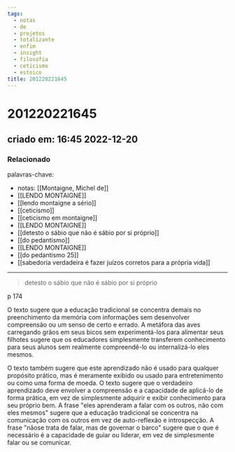 ```yaml
---
tags:
  - notas
  - de
  - projetos
  - totalizante
  - enfim
  - insight
  - filosofia
  - ceticismo
  - estoico
title: 201220221645
---
```


# 201220221645

## criado em: 16:45 2022-12-20

### Relacionado

palavras-chave:

- notas: [[Montaigne, Michel de]]
- [[LENDO MONTAIGNE]]
- [[lendo montaigne a sério]]
- [[ceticismo]]
- [[ceticismo em montaigne]]
- [[LENDO MONTAIGNE]]
- [[detesto o sábio que não é sábio por si próprio]]
- [[do pedantismo]]
- [[LENDO MONTAIGNE]]
- [[do pedantismo 25]]
- [[sabedoria verdadeira é fazer juízos corretos para a própria vida]]
---

>detesto o sábio que não é sábio por si próprio

p 174

O texto sugere que a educação tradicional se concentra demais no preenchimento da memória com informações sem desenvolver compreensão ou um senso de certo e errado. A metáfora das aves carregando grãos em seus bicos sem experimentá-los para alimentar seus filhotes sugere que os educadores simplesmente transferem conhecimento para seus alunos sem realmente compreendê-lo ou internalizá-lo eles mesmos. 

O texto também sugere que este aprendizado não é usado para qualquer propósito prático, mas é meramente exibido ou usado para entretenimento ou como uma forma de moeda. O texto sugere que o verdadeiro aprendizado deve envolver a compreensão e a capacidade de aplicá-lo de forma prática, em vez de simplesmente adquirir e exibir conhecimento para seu próprio bem. A frase "eles aprenderam a falar com os outros, não com eles mesmos" sugere que a educação tradicional se concentra na comunicação com os outros em vez de auto-reflexão e introspecção. A frase "nãose trata de falar, mas de governar o barco" sugere que o que é necessário é a capacidade de guiar ou liderar, em vez de simplesmente falar ou se comunicar.
